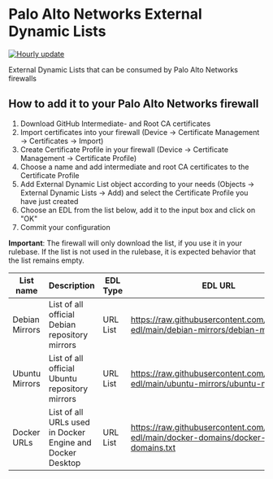 # Palo Alto Networks External Dynamic Lists
[![Hourly update](https://github.com/t11z/pan-edl/actions/workflows/main.yml/badge.svg?branch=main)](https://github.com/t11z/pan-edl/actions/workflows/main.yml)

External Dynamic Lists that can be consumed by Palo Alto Networks firewalls

## How to add it to your Palo Alto Networks firewall

1. Download GitHub Intermediate- and Root CA certificates 
2. Import certificates into your firewall (Device -> Certificate Management -> Certificates -> Import)
3. Create Certificate Profile in your firewall (Device -> Certificate Management -> Certificate Profile)
4. Choose a name and add intermediate and root CA certificates to the Certificate Profile
5. Add External Dynamic List object according to your needs (Objects -> External Dynamic Lists -> Add) and select the Certificate Profile you have just created
6. Choose an EDL from the list below, add it to the input box and click on "OK"
7. Commit your configuration

**Important**: The firewall will only download the list, if you use it in your rulebase. If the list is not used in the rulebase, it is expected behavior that the list remains empty.

| List name | Description | EDL Type | EDL URL |
| --- | --- | --- | --- |
| Debian Mirrors | List of all official Debian repository mirrors | URL List | https://raw.githubusercontent.com/t11z/pan-edl/main/debian-mirrors/debian-mirrors.txt |
| Ubuntu Mirrors | List of all official Ubuntu repository mirrors | URL List | https://raw.githubusercontent.com/t11z/pan-edl/main/ubuntu-mirrors/ubuntu-mirrors.txt |
| Docker URLs | List of all URLs used in Docker Engine and Docker Desktop | URL List | https://raw.githubusercontent.com/t11z/pan-edl/main/docker-domains/docker-domains.txt |
